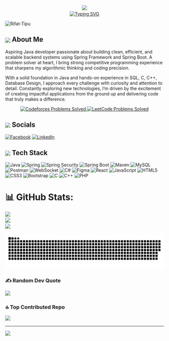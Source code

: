 <div align="center">
  <img src="https://capsule-render.vercel.app/api?type=waving&color=0:9C27B0,100:673AB7&height=200&text=RIFAT%20HOSSAIN&animation=fadeIn&fontColor=ffffff&fontSize=60" />
</div>

<div align="center">
  <a href="https://git.io/typing-svg">
    <img src="https://readme-typing-svg.demolab.com?font=Fira+Code&weight=700&size=25&pause=1000&color=9C27B0&center=true&width=435&lines=Backend+Developer+(Java);Spring+Boot+Expert;Problem+Solver" alt="Typing SVG" />
  </a>
</div>


<p align="left"> <img src="https://komarev.com/ghpvc/?username=Rifat-Tipu&label=Profile%20views&color=0e75b6&style=flat" alt="Rifat-Tipu" /> </p>

<h2><img src="https://media.giphy.com/media/Sh1iCtJZEdx4PFYy4q/giphy.gif" width="50" style="vertical-align: middle;"> About Me</h2>

Aspiring Java developer passionate about building clean, efficient, and scalable backend systems using Spring Framework and Spring Boot. A problem solver at heart, I bring strong competitive programming experience that sharpens my algorithmic thinking and coding precision.

With a solid foundation in Java and hands-on experience in SQL, C, C++, Database Design, I approach every challenge with curiosity and attention to detail. Constantly exploring new technologies, I’m driven by the excitement of creating impactful applications from the ground up and delivering code that truly makes a difference.

<p align="center">
  <a href="https://codeforces.com/profile/Rifat777" target="_blank">
    <img 
      alt="Codeforces Problems Solved"
      src="https://img.shields.io/badge/Codeforces-352%20problems-00b09b?style=for-the-badge&logo=codeforces&logoColor=white"
    />
  </a>
  <a href="https://leetcode.com/u/vampire_77/" target="_blank">
    <img 
      alt="LeetCode Problems Solved"
      src="https://img.shields.io/endpoint?url=https://raw.githubusercontent.com/Rifat-Tipu/Rifat-Tipu/main/lc.json&style=for-the-badge&logo=leetcode&logoColor=white"
    />
  </a>
</p>






<h2><img src="https://media1.giphy.com/media/v1.Y2lkPTc5MGI3NjExZDdxbHZvZDg5azluNjkzcTdhZWU4a212NmFxdWJvcXI4N2Jvb3htYiZlcD12MV9pbnRlcm5hbF9naWZfYnlfaWQmY3Q9cw/PNo3rrww1K4lTqHly1/giphy.gif" width="50" style="vertical-align: middle;"> Socials</h2>

[![Facebook](https://img.shields.io/badge/Facebook-%231877F2.svg?logo=Facebook&logoColor=white)](https://www.facebook.com/share/166HfE1igv/) [![LinkedIn](https://img.shields.io/badge/LinkedIn-%230077B5.svg?logo=linkedin&logoColor=white)](https://www.linkedin.com/in/rifat-hossain-9b68a7234/) 
 

<h2><img src="https://media1.giphy.com/media/v1.Y2lkPTc5MGI3NjExc3M0bDFycmt4Yzd5bHBtc2p3enR3ODRvN2lkeDE0ajY3NXV1Y3c2ayZlcD12MV9pbnRlcm5hbF9naWZfYnlfaWQmY3Q9cw/UmWpVKOvNEv6CHVtl7/giphy.gif" width="50" style="vertical-align: middle;"> Tech Stack</h2>

![Java](https://img.shields.io/badge/java-%23ED8B00.svg?style=for-the-badge&logo=openjdk&logoColor=white) ![Spring](https://img.shields.io/badge/spring-%236DB33F.svg?style=for-the-badge&logo=spring&logoColor=white) ![Spring Security](https://img.shields.io/badge/Spring_Security-6DB33F?style=for-the-badge&logo=spring-security&logoColor=white) ![Spring Boot](https://img.shields.io/badge/Spring_Boot-6DB33F?style=for-the-badge&logo=spring-boot&logoColor=white) ![Maven](https://img.shields.io/badge/Maven-C71A36?style=for-the-badge&logo=apachemaven&logoColor=white) ![MySQL](https://img.shields.io/badge/mysql-4479A1.svg?style=for-the-badge&logo=mysql&logoColor=white) ![Postman](https://img.shields.io/badge/Postman-FF6C37?style=for-the-badge&logo=postman&logoColor=white) ![WebSocket](https://img.shields.io/badge/WebSocket-%230081CB.svg?style=for-the-badge&logo=thunder&logoColor=white) ![C#](https://img.shields.io/badge/c%23-%23239120.svg?style=for-the-badge&logo=csharp&logoColor=white) ![Figma](https://img.shields.io/badge/Figma-F24E1E?style=for-the-badge&logo=figma&logoColor=white) ![React](https://img.shields.io/badge/React-20232A?style=for-the-badge&logo=react&logoColor=61DAFB) ![JavaScript](https://img.shields.io/badge/javascript-%23323330.svg?style=for-the-badge&logo=javascript&logoColor=%23F7DF1E) ![HTML5](https://img.shields.io/badge/html5-%23E34F26.svg?style=for-the-badge&logo=html5&logoColor=white) ![CSS3](https://img.shields.io/badge/css3-%231572B6.svg?style=for-the-badge&logo=css3&logoColor=white) ![Bootstrap](https://img.shields.io/badge/bootstrap-%238511FA.svg?style=for-the-badge&logo=bootstrap&logoColor=white) ![C](https://img.shields.io/badge/c-%2300599C.svg?style=for-the-badge&logo=c&logoColor=white) ![C++](https://img.shields.io/badge/c++-%2300599C.svg?style=for-the-badge&logo=c%2B%2B&logoColor=white) ![PHP](https://img.shields.io/badge/php-%23777BB4.svg?style=for-the-badge&logo=php&logoColor=white) 


# 📊 GitHub Stats:
![](https://github-readme-stats.vercel.app/api?username=Rifat-Tipu&theme=dark&hide_border=true&include_all_commits=true&count_private=true)<br/>
![](https://github-readme-streak-stats.herokuapp.com/?user=Rifat-Tipu&theme=dark&hide_border=true)<br/>
![](https://github-readme-stats.vercel.app/api/top-langs/?username=Rifat-Tipu&theme=dark&hide_border=true&include_all_commits=true&count_private=true&layout=compact)
<!--SNAKE GAME-->

![snake gif](https://github.com/Rifat-Tipu/Rifat-Tipu/blob/output/github-snake-dark.svg)

### ✍️ Random Dev Quote
![](https://quotes-github-readme.vercel.app/api?type=horizontal&theme=radical)

### 🔝 Top Contributed Repo
![](https://github-contributor-stats.vercel.app/api?username=Rifat-Tipu&limit=5&theme=dark&combine_all_yearly_contributions=true)

---
[![](https://visitcount.itsvg.in/api?id=Rifat-Tipu&icon=0&color=0)](https://visitcount.itsvg.in)

<!-- Proudly created with GPRM ( https://gprm.itsvg.in ) -->
